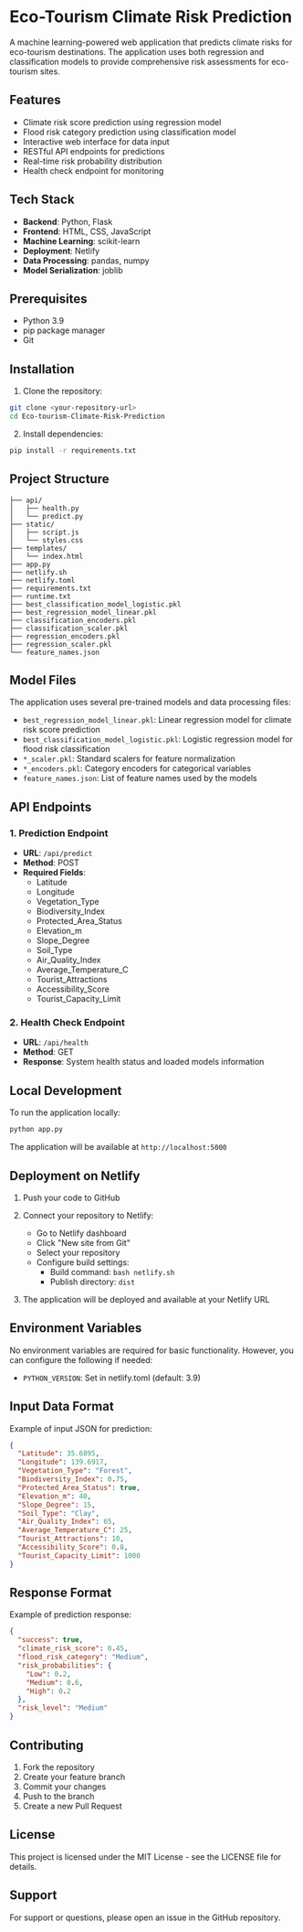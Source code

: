 # Eco-Tourism Climate Risk Prediction

A machine learning-powered web application that predicts climate risks for eco-tourism destinations. The application uses both regression and classification models to provide comprehensive risk assessments for eco-tourism sites.

## Features

- Climate risk score prediction using regression model
- Flood risk category prediction using classification model
- Interactive web interface for data input
- RESTful API endpoints for predictions
- Real-time risk probability distribution
- Health check endpoint for monitoring

## Tech Stack

- **Backend**: Python, Flask
- **Frontend**: HTML, CSS, JavaScript
- **Machine Learning**: scikit-learn
- **Deployment**: Netlify
- **Data Processing**: pandas, numpy
- **Model Serialization**: joblib

## Prerequisites

- Python 3.9
- pip package manager
- Git

## Installation

1. Clone the repository:
```bash
git clone <your-repository-url>
cd Eco-tourism-Climate-Risk-Prediction
```

2. Install dependencies:
```bash
pip install -r requirements.txt
```

## Project Structure

```
├── api/
│   ├── health.py
│   └── predict.py
├── static/
│   ├── script.js
│   └── styles.css
├── templates/
│   └── index.html
├── app.py
├── netlify.sh
├── netlify.toml
├── requirements.txt
├── runtime.txt
├── best_classification_model_logistic.pkl
├── best_regression_model_linear.pkl
├── classification_encoders.pkl
├── classification_scaler.pkl
├── regression_encoders.pkl
├── regression_scaler.pkl
└── feature_names.json
```

## Model Files

The application uses several pre-trained models and data processing files:
- `best_regression_model_linear.pkl`: Linear regression model for climate risk score prediction
- `best_classification_model_logistic.pkl`: Logistic regression model for flood risk classification
- `*_scaler.pkl`: Standard scalers for feature normalization
- `*_encoders.pkl`: Category encoders for categorical variables
- `feature_names.json`: List of feature names used by the models

## API Endpoints

### 1. Prediction Endpoint
- **URL**: `/api/predict`
- **Method**: POST
- **Required Fields**:
  - Latitude
  - Longitude
  - Vegetation_Type
  - Biodiversity_Index
  - Protected_Area_Status
  - Elevation_m
  - Slope_Degree
  - Soil_Type
  - Air_Quality_Index
  - Average_Temperature_C
  - Tourist_Attractions
  - Accessibility_Score
  - Tourist_Capacity_Limit

### 2. Health Check Endpoint
- **URL**: `/api/health`
- **Method**: GET
- **Response**: System health status and loaded models information

## Local Development

To run the application locally:

```bash
python app.py
```

The application will be available at `http://localhost:5000`

## Deployment on Netlify

1. Push your code to GitHub

2. Connect your repository to Netlify:
   - Go to Netlify dashboard
   - Click "New site from Git"
   - Select your repository
   - Configure build settings:
     - Build command: `bash netlify.sh`
     - Publish directory: `dist`

3. The application will be deployed and available at your Netlify URL

## Environment Variables

No environment variables are required for basic functionality. However, you can configure the following if needed:
- `PYTHON_VERSION`: Set in netlify.toml (default: 3.9)

## Input Data Format

Example of input JSON for prediction:
```json
{
  "Latitude": 35.6895,
  "Longitude": 139.6917,
  "Vegetation_Type": "Forest",
  "Biodiversity_Index": 0.75,
  "Protected_Area_Status": true,
  "Elevation_m": 40,
  "Slope_Degree": 15,
  "Soil_Type": "Clay",
  "Air_Quality_Index": 65,
  "Average_Temperature_C": 25,
  "Tourist_Attractions": 10,
  "Accessibility_Score": 0.8,
  "Tourist_Capacity_Limit": 1000
}
```

## Response Format

Example of prediction response:
```json
{
  "success": true,
  "climate_risk_score": 0.45,
  "flood_risk_category": "Medium",
  "risk_probabilities": {
    "Low": 0.2,
    "Medium": 0.6,
    "High": 0.2
  },
  "risk_level": "Medium"
}
```

## Contributing

1. Fork the repository
2. Create your feature branch
3. Commit your changes
4. Push to the branch
5. Create a new Pull Request

## License

This project is licensed under the MIT License - see the LICENSE file for details.

## Support

For support or questions, please open an issue in the GitHub repository.
